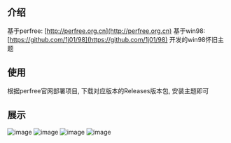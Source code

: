 <!--
 * @Author: dengzuming
 * @Date: 2022-08-09 09:55:45
 * @LastEditors: dengzuming
 * @LastEditTime: 2022-08-09 10:14:30
-->
## 介绍
基于perfree: [http://perfree.org.cn](http://perfree.org.cn)
基于win98: [https://github.com/1j01/98](https://github.com/1j01/98)
开发的win98怀旧主题

## 使用
根据perfree官网部署项目, 下载对应版本的Releases版本包, 安装主题即可

## 展示
![image](https://user-images.githubusercontent.com/48686959/183547464-bbd40b84-92c1-41cc-9830-0454fa69b513.png)
![image](https://user-images.githubusercontent.com/48686959/183547594-1b51dba9-87b6-4f84-8318-c425174143e2.png)
![image](https://user-images.githubusercontent.com/48686959/183547913-9ddb9e92-80bd-4010-83b7-0ae2caa5c6f9.png)
![image](https://user-images.githubusercontent.com/48686959/183548338-9da848a9-e6c1-4716-9ecd-b03ec79ec954.png)


